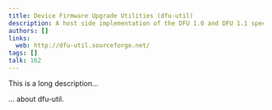 ```yaml
---
title: Device Firmware Upgrade Utilities (dfu-util)
description: A host side implementation of the DFU 1.0 and DFU 1.1 specifications of the USB forum
authors: []
links:
  web: http://dfu-util.sourceforge.net/
tags: []
talk: 162
---
```


This is a long description...
<!--more-->
... about dfu-util.
